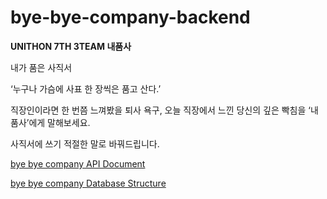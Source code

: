 # bye-bye-company-backend

**UNITHON 7TH 3TEAM 내품사**

내가 품은 사직서

‘누구나 가슴에 사표 한 장씩은 품고 산다.’

직장인이라면 한 번쯤 느껴봤을 퇴사 욕구, 오늘 직장에서 느낀 당신의 깊은 빡침을 ‘내품사’에게 말해보세요.

사직서에 쓰기 적절한 말로 바꿔드립니다.

[bye bye company API Document](https://github.com/jo-bata/bye-bye-company-backend/wiki/bye-bye-company-API-Document)

[bye bye company Database Structure](https://github.com/jo-bata/bye-bye-company-backend/wiki/bye-bye-company-Database-Structure)
